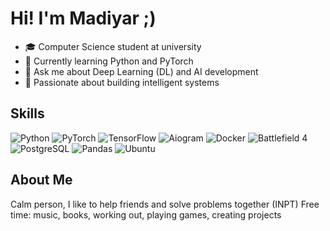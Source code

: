 # Hi! I'm Madiyar ;)

- 🎓 Computer Science student at university
- 🌱 Currently learning Python and PyTorch
- 💬 Ask me about Deep Learning (DL) and AI development
- 🚀 Passionate about building intelligent systems

##  Skills

![Python](https://img.shields.io/badge/Python-3776AB?style=flat&logo=python&logoColor=white)
![PyTorch](https://img.shields.io/badge/PyTorch-EE4C2C?style=flat&logo=pytorch&logoColor=white)
![TensorFlow](https://img.shields.io/badge/TensorFlow-FF6F00?style=flat&logo=tensorflow&logoColor=white)
![Aiogram](https://img.shields.io/badge/Aiogram-22AAE2?style=flat)
![Docker](https://img.shields.io/badge/Docker-2496ED?style=flat&logo=docker&logoColor=white)
![Battlefield 4](https://img.shields.io/badge/BF4-005EA6?style=flat)
![PostgreSQL](https://img.shields.io/badge/PostgreSQL-336791?style=flat&logo=postgresql&logoColor=white)
![Pandas](https://img.shields.io/badge/Pandas-150458?style=flat&logo=pandas&logoColor=white)
![Ubuntu](https://img.shields.io/badge/Ubuntu-E95420?style=flat&logo=ubuntu&logoColor=white)

##  About Me

Сalm person, I like to help friends and solve problems together (INPT)
Free time: music, books, working out, playing games, creating projects 

